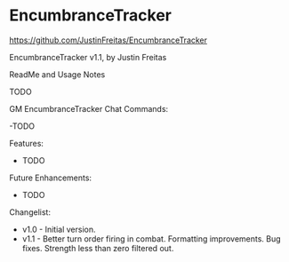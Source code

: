 # EncumbranceTracker

https://github.com/JustinFreitas/EncumbranceTracker

EncumbranceTracker v1.1, by Justin Freitas

ReadMe and Usage Notes

TODO

GM EncumbranceTracker Chat Commands:

-TODO

Features:
- TODO

Future Enhancements:
- TODO


Changelist:
- v1.0 - Initial version.
- v1.1 - Better turn order firing in combat.  Formatting improvements.  Bug fixes.  Strength less than zero filtered out.
